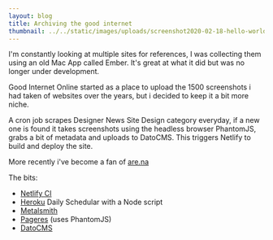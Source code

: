```yaml
---
layout: blog
title: Archiving the good internet
thumbnail: ../../static/images/uploads/screenshot2020-02-18-hello-world-good-internet.png
---
```

I'm constantly looking at multiple sites for references, I was collecting them using an old Mac App called Ember. It's great at what it did but was no longer under development.

Good Internet Online started as a place to upload the 1500 screenshots i had taken of websites over the years, but i decided to keep it a bit more niche.

A cron job scrapes Designer News Site Design category everyday, if a new one is found it takes screenshots using the headless browser PhantomJS, grabs a bit of metadata and uploads to DatoCMS. This triggers Netlify to build and deploy the site.

More recently i've become a fan of [are.na](https://www.are.na/)

The bits:

* [Netlify CI](https://www.netlify.com/)
* [Heroku](https://www.heroku.com/) Daily Schedular with a Node script
* [Metalsmith](https://metalsmith.io/)
* [Pageres](https://github.com/sindresorhus/pageres) (uses PhantomJS)
* [DatoCMS](https://www.datocms.com/)